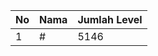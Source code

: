 | No | Nama            | Jumlah Level |
|----|-----------------|--------------|
| 1  | #    |    5146        |

